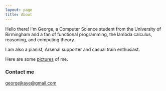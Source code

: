 ```yaml
---
layout: page
title: About
---
```


Hello there! I'm George, a Computer Science student from the University of Birmingham and a fan of functional programming, the lambda calculus, reasoning, and computing theory.

I am also a pianist, Arsenal supporter and casual train enthusiast.

Here are some [pictures](/pictures) of me.

### Contact me

[georgejkaye@gmail.com](mailto:georgejkaye:gmail.com)